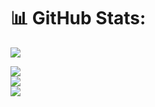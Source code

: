 # 📊 GitHub Stats:
[![](https://visitcount.itsvg.in/api?id=kyameinsahilwho&icon=5&color=12)](https://visitcount.itsvg.in)

![](https://github-readme-stats.vercel.app/api?username=skizulot16&theme=dark&hide_border=false&include_all_commits=false&count_private=false)<br/>
![](https://github-readme-streak-stats.herokuapp.com/?user=skizulot16&theme=dark&hide_border=false)<br/>
![](https://github-readme-stats.vercel.app/api/top-langs/?username=skizulot16&theme=dark&hide_border=false&include_all_commits=false&count_private=false&layout=compact)
